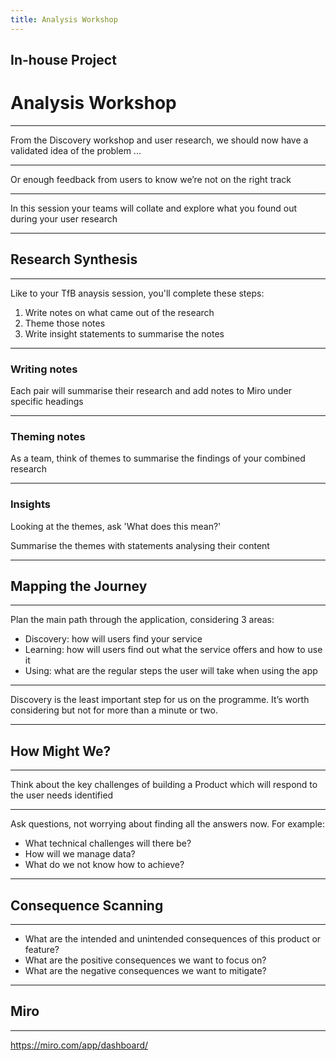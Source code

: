 ```yaml
---
title: Analysis Workshop
---
```


## In-house Project

# Analysis Workshop

---

From the Discovery workshop and user research, we should now have a validated idea of the problem ...

---

Or enough feedback from users to know we’re not on the right track

---

In this session your teams will collate and explore what you found out during your user research

---

## Research Synthesis

---

Like to your TfB anaysis session, you'll complete these steps:

1. Write notes on what came out of the research
1. Theme those notes
1. Write insight statements to summarise the notes

---

### Writing notes

Each pair will summarise their research and add notes to Miro under specific headings

---

### Theming notes

As a team, think of themes to summarise the findings of your combined research

---

### Insights

Looking at the themes, ask 'What does this mean?'

Summarise the themes with statements analysing their content

---

## Mapping the Journey

---

Plan the main path through the application, considering 3 areas:

- Discovery: how will users find your service
- Learning: how will users find out what the service offers and how to use it
- Using: what are the regular steps the user will take when using the app

---

Discovery is the least important step for us on the programme. It’s worth considering but not for more than a minute or two.

---

## How Might We?

---

Think about the key challenges of building a Product which will respond to the user needs identified

---

Ask questions, not worrying about finding all the answers now. For example:

- What technical challenges will there be?
- How will we manage data?
- What do we not know how to achieve?

---

## Consequence Scanning

---

- What are the intended and unintended consequences of this product or feature?
- What are the positive consequences we want to focus on?
- What are the negative consequences we want to mitigate?

---

## Miro

---

https://miro.com/app/dashboard/

